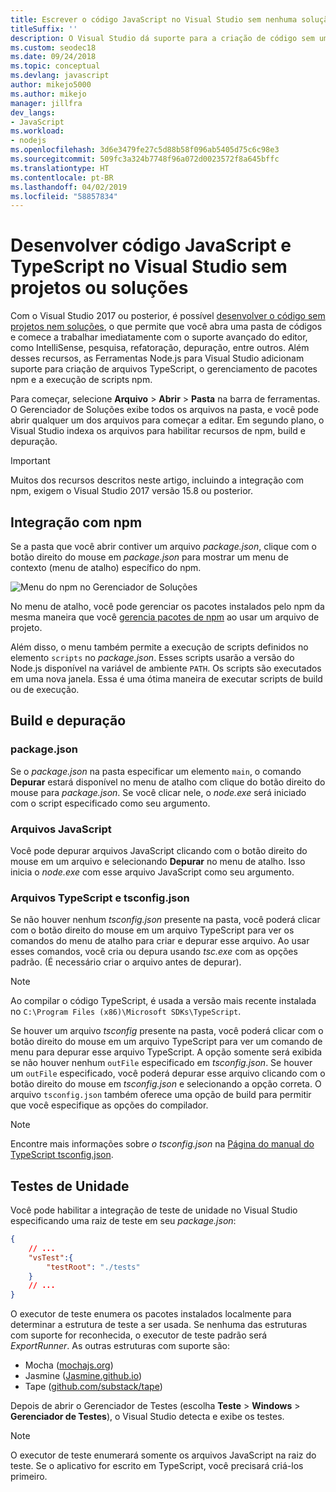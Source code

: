 ```yaml
---
title: Escrever o código JavaScript no Visual Studio sem nenhuma solução ou projeto
titleSuffix: ''
description: O Visual Studio dá suporte para a criação de código sem uma dependência de um arquivo de projeto ou de solução
ms.custom: seodec18
ms.date: 09/24/2018
ms.topic: conceptual
ms.devlang: javascript
author: mikejo5000
ms.author: mikejo
manager: jillfra
dev_langs:
- JavaScript
ms.workload:
- nodejs
ms.openlocfilehash: 3d6e3479fe27c5d88b58f096ab5405d75c6c98e3
ms.sourcegitcommit: 509fc3a324b7748f96a072d0023572f8a645bffc
ms.translationtype: HT
ms.contentlocale: pt-BR
ms.lasthandoff: 04/02/2019
ms.locfileid: "58857834"
---
```

# <a name="develop-javascript-and-typescript-code-in-visual-studio-without-solutions-or-projects"></a>Desenvolver código JavaScript e TypeScript no Visual Studio sem projetos ou soluções

Com o Visual Studio 2017 ou posterior, é possível [desenvolver o código sem projetos nem soluções](../ide/develop-code-in-visual-studio-without-projects-or-solutions.md), o que permite que você abra uma pasta de códigos e comece a trabalhar imediatamente com o suporte avançado do editor, como IntelliSense, pesquisa, refatoração, depuração, entre outros. Além desses recursos, as Ferramentas Node.js para Visual Studio adicionam suporte para criação de arquivos TypeScript, o gerenciamento de pacotes npm e a execução de scripts npm.

Para começar, selecione **Arquivo** > **Abrir** > **Pasta** na barra de ferramentas. O Gerenciador de Soluções exibe todos os arquivos na pasta, e você pode abrir qualquer um dos arquivos para começar a editar. Em segundo plano, o Visual Studio indexa os arquivos para habilitar recursos de npm, build e depuração.

> [!IMPORTANT]
> Muitos dos recursos descritos neste artigo, incluindo a integração com npm, exigem o Visual Studio 2017 versão 15.8 ou posterior.

## <a name="npm-integration"></a>Integração com npm

Se a pasta que você abrir contiver um arquivo *package.json*, clique com o botão direito do mouse em *package.json* para mostrar um menu de contexto (menu de atalho) específico do npm.

![Menu do npm no Gerenciador de Soluções](../javascript/media/solution-explorer-npm-ctx.png)

No menu de atalho, você pode gerenciar os pacotes instalados pelo npm da mesma maneira que você [gerencia pacotes de npm](npm-package-management.md) ao usar um arquivo de projeto.

Além disso, o menu também permite a execução de scripts definidos no elemento `scripts` no *package.json*. Esses scripts usarão a versão do Node.js disponível na variável de ambiente `PATH`. Os scripts são executados em uma nova janela. Essa é uma ótima maneira de executar scripts de build ou de execução.

## <a name="build-and-debug"></a>Build e depuração

### <a name="packagejson"></a>package.json
Se o *package.json* na pasta especificar um elemento `main`, o comando **Depurar** estará disponível no menu de atalho com clique do botão direito do mouse para *package.json*.
Se você clicar nele, o *node.exe* será iniciado com o script especificado como seu argumento.

### <a name="javascript-files"></a>Arquivos JavaScript
Você pode depurar arquivos JavaScript clicando com o botão direito do mouse em um arquivo e selecionando **Depurar** no menu de atalho. Isso inicia o *node.exe* com esse arquivo JavaScript como seu argumento.

### <a name="typescript-files-and-tsconfigjson"></a>Arquivos TypeScript e tsconfig.json
Se não houver nenhum *tsconfig.json* presente na pasta, você poderá clicar com o botão direito do mouse em um arquivo TypeScript para ver os comandos do menu de atalho para criar e depurar esse arquivo. Ao usar esses comandos, você cria ou depura usando *tsc.exe* com as opções padrão. (É necessário criar o arquivo antes de depurar).

> [!NOTE]
> Ao compilar o código TypeScript, é usada a versão mais recente instalada no `C:\Program Files (x86)\Microsoft SDKs\TypeScript`.

Se houver um arquivo *tsconfig* presente na pasta, você poderá clicar com o botão direito do mouse em um arquivo TypeScript para ver um comando de menu para depurar esse arquivo TypeScript. A opção somente será exibida se não houver nenhum `outFile` especificado em *tsconfig.json*. Se houver um `outFile` especificado, você poderá depurar esse arquivo clicando com o botão direito do mouse em *tsconfig.json* e selecionando a opção correta. O arquivo `tsconfig.json` também oferece uma opção de build para permitir que você especifique as opções do compilador.

> [!NOTE]
> Encontre mais informações sobre *o tsconfig.json* na [Página do manual do TypeScript tsconfig.json](https://www.typescriptlang.org/docs/handbook/tsconfig-json.html).

## <a name="unit-tests"></a>Testes de Unidade
Você pode habilitar a integração de teste de unidade no Visual Studio especificando uma raiz de teste em seu *package.json*:

```json
{
    // ...
    "vsTest":{
        "testRoot": "./tests"
    }
    // ...
}
```

O executor de teste enumera os pacotes instalados localmente para determinar a estrutura de teste a ser usada.
Se nenhuma das estruturas com suporte for reconhecida, o executor de teste padrão será *ExportRunner*. As outras estruturas com suporte são:
* Mocha ([mochajs.org](http://mochajs.org/))
* Jasmine ([Jasmine.github.io](https://jasmine.github.io/))
* Tape ([github.com/substack/tape](https://github.com/substack/tape))

Depois de abrir o Gerenciador de Testes (escolha **Teste** > **Windows** > **Gerenciador de Testes**), o Visual Studio detecta e exibe os testes.

> [!NOTE]
> O executor de teste enumerará somente os arquivos JavaScript na raiz do teste. Se o aplicativo for escrito em TypeScript, você precisará criá-los primeiro.
